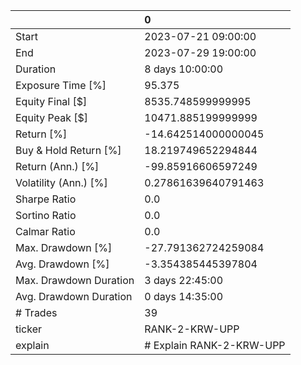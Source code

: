|                        | 0                        |
|:-----------------------|:-------------------------|
| Start                  | 2023-07-21 09:00:00      |
| End                    | 2023-07-29 19:00:00      |
| Duration               | 8 days 10:00:00          |
| Exposure Time [%]      | 95.375                   |
| Equity Final [$]       | 8535.748599999995        |
| Equity Peak [$]        | 10471.885199999999       |
| Return [%]             | -14.642514000000045      |
| Buy & Hold Return [%]  | 18.219749652294844       |
| Return (Ann.) [%]      | -99.85916606597249       |
| Volatility (Ann.) [%]  | 0.27861639640791463      |
| Sharpe Ratio           | 0.0                      |
| Sortino Ratio          | 0.0                      |
| Calmar Ratio           | 0.0                      |
| Max. Drawdown [%]      | -27.791362724259084      |
| Avg. Drawdown [%]      | -3.354385445397804       |
| Max. Drawdown Duration | 3 days 22:45:00          |
| Avg. Drawdown Duration | 0 days 14:35:00          |
| # Trades               | 39                       |
| ticker                 | RANK-2-KRW-UPP           |
| explain                | # Explain RANK-2-KRW-UPP |